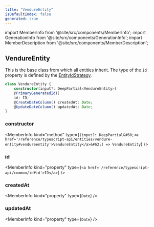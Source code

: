 ```yaml
---
title: "VendureEntity"
isDefaultIndex: false
generated: true
---
```

<!-- This file was generated from the Vendure source. Do not modify. Instead, re-run the "docs:build" script -->
import MemberInfo from '@site/src/components/MemberInfo';
import GenerationInfo from '@site/src/components/GenerationInfo';
import MemberDescription from '@site/src/components/MemberDescription';


## VendureEntity

<GenerationInfo sourceFile="packages/core/src/entity/base/base.entity.ts" sourceLine="13" packageName="@vendure/core" />

This is the base class from which all entities inherit. The type of
the `id` property is defined by the <a href='/reference/typescript-api/configuration/entity-id-strategy#entityidstrategy'>EntityIdStrategy</a>.

```ts title="Signature"
class VendureEntity {
    constructor(input?: DeepPartial<VendureEntity>)
    @PrimaryGeneratedId()
    id: ID;
    @CreateDateColumn() createdAt: Date;
    @UpdateDateColumn() updatedAt: Date;
}
```

<div className="members-wrapper">

### constructor

<MemberInfo kind="method" type={`(input?: DeepPartial&#60;<a href='/reference/typescript-api/entities/vendure-entity#vendureentity'>VendureEntity</a>&#62;) => VendureEntity`}   />


### id

<MemberInfo kind="property" type={`<a href='/reference/typescript-api/common/id#id'>ID</a>`}   />


### createdAt

<MemberInfo kind="property" type={`Date`}   />


### updatedAt

<MemberInfo kind="property" type={`Date`}   />




</div>

